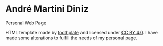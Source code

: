 # André Martini Diniz
Personal Web Page

HTML template made by [toothplate](https://www.tooplate.com) and licensed under [CC BY 4.0](https://creativecommons.org/licenses/by/4.0/legalcode). I have made some alterations to fulfill the needs of my personal page.